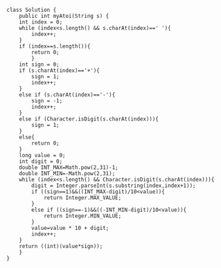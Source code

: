     class Solution {
        public int myAtoi(String s) {
        int index = 0;
        while (index<s.length() && s.charAt(index)==' '){
            index++;
        }
        if (index==s.length()){
            return 0;
            }
        int sign = 0;
        if (s.charAt(index)=='+'){
            sign = 1;
            index++;
        }
        else if (s.charAt(index)=='-'){
            sign = -1;
            index++;
        }
        else if (Character.isDigit(s.charAt(index))){
            sign = 1;
        }
        else{
            return 0;
        }
        long value = 0;
        int digit = 0;
        double INT_MAX=Math.pow(2,31)-1;
        double INT_MIN=-Math.pow(2,31);
        while (index<s.length() && Character.isDigit(s.charAt(index))){
            digit = Integer.parseInt(s.substring(index,index+1));
            if ((sign==1)&&((INT_MAX-digit)/10<value)){
                return Integer.MAX_VALUE;
            }
            else if ((sign==-1)&&((-INT_MIN-digit)/10<value)){
                return Integer.MIN_VALUE;
            }
            value=value * 10 + digit;
            index++;
        }
        return ((int)(value*sign));
        }
    }